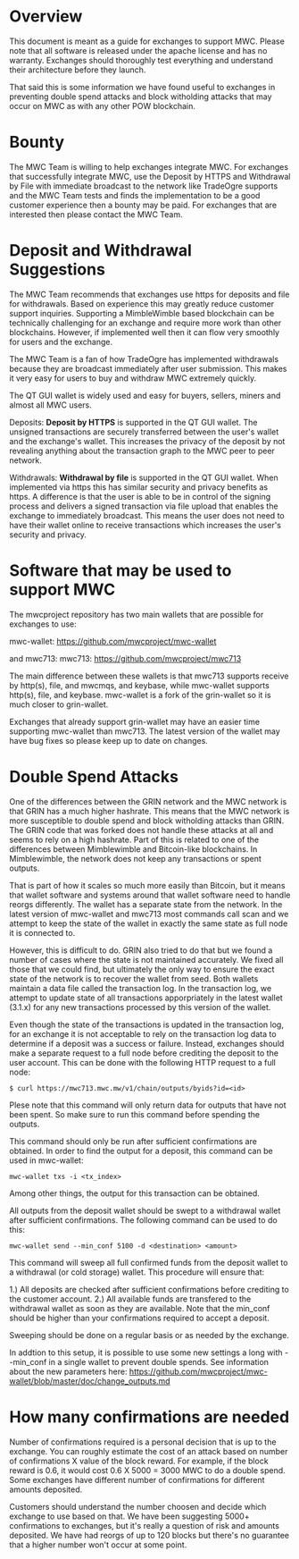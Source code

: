 # Overview #

This document is meant as a guide for exchanges to support MWC. Please note that all software is released under the apache license and has no warranty. Exchanges should thoroughly test everything and understand their architecture before they launch.

That said this is some information we have found useful to exchanges in preventing double spend attacks and block witholding attacks that may occur on MWC as with any other POW blockchain.

# Bounty #

The MWC Team is willing to help exchanges integrate MWC. For exchanges that successfully integrate MWC, use the Deposit by HTTPS and Withdrawal by File with immediate broadcast to the network like TradeOgre supports and the MWC Team tests and finds the implementation to be a good customer experience then a bounty may be paid. For exchanges that are interested then please contact the MWC Team.

# Deposit and Withdrawal Suggestions

The MWC Team recommends that exchanges use https for deposits and file for withdrawals. Based on experience this may greatly reduce customer support inquiries. Supporting a MimbleWimble based blockchain can be technically challenging for an exchange and require more work than other blockchains. However, if implemented well then it can flow very smoothly for users and the exchange.

The MWC Team is a fan of how TradeOgre has implemented withdrawals because they are broadcast immediately after user submission. This makes it very easy for users to buy and withdraw MWC extremely quickly.

The QT GUI wallet is widely used and easy for buyers, sellers, miners and almost all MWC users.

Deposits: **Deposit by HTTPS** is supported in the QT GUI wallet. The unsigned transactions are securely transferred between the user's wallet and the exchange's wallet. This increases the privacy of the deposit by not revealing anything about the transaction graph to the MWC peer to peer network.

Withdrawals: **Withdrawal by file** is supported in the QT GUI wallet. When implemented via https this has similar security and privacy benefits as https. A difference is that the user is able to be in control of the signing process and delivers a signed transaction via file upload that enables the exchange to immediately broadcast. This means the user does not need to have their wallet online to receive transactions which increases the user's security and privacy.

# Software that may be used to support MWC #

The mwcproject repository has two main wallets that are possible for exchanges to use:

mwc-wallet: https://github.com/mwcproject/mwc-wallet

and mwc713: mwc713: https://github.com/mwcproject/mwc713

The main difference between these wallets is that mwc713 supports receive by http(s), file, and mwcmqs, and keybase, while mwc-wallet supports http(s), file, and keybase. mwc-wallet is a fork of the grin-wallet so it is much closer to grin-wallet.

Exchanges that already support grin-wallet may have an easier time supporting mwc-wallet than mwc713. The latest version of the wallet may have bug fixes so please keep up to date on changes.


# Double Spend Attacks #

One of the differences between the GRIN network and the MWC network is that GRIN has a much higher hashrate. This means that the MWC network is more susceptible to double spend and block witholding attacks than GRIN. The GRIN code that was forked does not handle these attacks at all and seems to rely on a high hashrate. Part of this is related to one of the differences between Mimblewimble and Bitcoin-like blockchains. In Mimblewimble, the network does not keep any transactions or spent outputs.
  
That is part of how it scales so much more easily than Bitcoin, but it means that wallet software and systems around that wallet software need to handle reorgs differently. The wallet has a separate state from the network. In the latest version of mwc-wallet and mwc713 most commands call scan and we attempt to keep the state of the wallet in exactly the same state as full node it is connected to.

<p>However, this is difficult to do. GRIN also tried to do that but we found a number of cases where the state is not maintained accurately. We fixed all those that we could find, but ultimately the only way to ensure the exact state of the network is to recover the wallet from seed. Both wallets maintain a data file called the transaction log. In the transaction log, we attempt to update state of all transactions apporpriately in the latest wallet (3.1.x) for any new transactions processed by this version of the wallet.
  
  Even though the state of the transactions is updated in the transaction log, for an exchange it is not acceptable to rely on the transaction log data to determine if a deposit was a success or failure. Instead, exchanges should make a separate request to a full node before crediting the deposit to the user account. This can be done with the following HTTP request to a full node:

```$ curl https://mwc713.mwc.mw/v1/chain/outputs/byids?id=<id> ```

Plese note that this command will only return data for outputs that have not been spent. So make sure to run this command before spending the outputs.

This command should only be run after sufficient confirmations are obtained. In order to find the output for a deposit, this command can be used in mwc-wallet:

```mwc-wallet txs -i <tx_index>```

Among other things, the output for this transaction can be obtained.

All outputs from the deposit wallet should be swept to a withdrawal wallet after sufficient confirmations. The following command can be used to do this:

```mwc-wallet send --min_conf 5100 -d <destination> <amount>```

This command will sweep all full confirmed funds from the deposit wallet to a withdrawal (or cold storage) wallet. This procedure will ensure that:

1.) All deposits are checked after sufficient confirmations before crediting to the customer account.
2.) All available funds are transfered to the withdrawal wallet as soon as they are available. Note that the min_conf should be higher than your confirmations required to accept a deposit.

Sweeping should be done on a regular basis or as needed by the exchange.

In addtion to this setup, it is possible to use some new settings a long with --min_conf in a single wallet to prevent double spends. See information about the new parameters here: https://github.com/mwcproject/mwc-wallet/blob/master/doc/change_outputs.md

# How many confirmations are needed #

Number of confirmations required is a personal decision that is up to the exchange. You can roughly estimate the cost of an attack based on number of confirmations X value of the block reward. For example, if the block reward is 0.6, it would cost 0.6 X 5000 = 3000 MWC to do a double spend. Some exchanges have different number of confirmations for different amounts deposited.

Customers should understand the number choosen and decide which exchange to use based on that. We have been suggesting 5000+ confirmations to exchanges, but it's really a question of risk and amounts deposited. We have had reorgs of up to 120 blocks but there's no guarantee that a higher number won't occur at some point.


